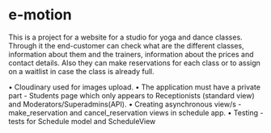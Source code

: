 # e-motion

This is a project for a website for a studio for yoga and dance classes. 
Through it the end-customer can check what are the different classes, information about them and the trainers, information about the prices and contact details.
Also they can make reservations for each class or to assign on a waitlist in case the class is already full.


•	Cloudinary used for images upload.
•	The application must have a private part - Students page which only appears to Receptionists (standard view) and Moderators/Superadmins(API).
•	Creating asynchronous view/s - make_reservation and cancel_reservation views in schedule app.
•	Testing - tests for Schedule model and ScheduleView
